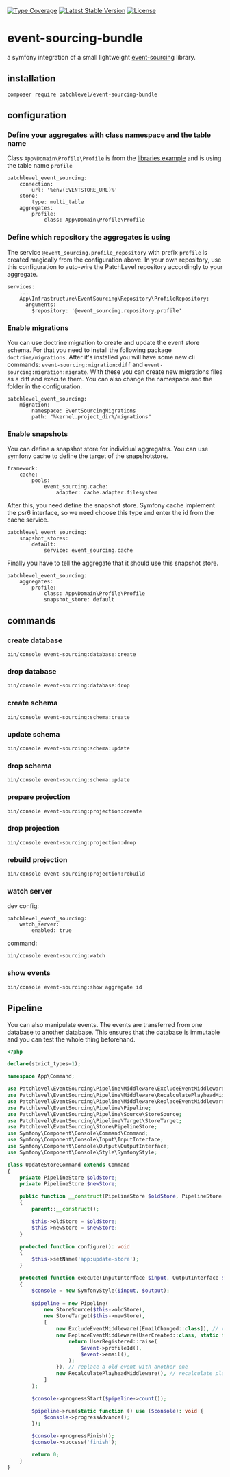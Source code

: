 [![Type Coverage](https://shepherd.dev/github/patchlevel/event-sourcing-bundle/coverage.svg)](https://shepherd.dev/github/patchlevel/event-sourcing-bundle)
[![Latest Stable Version](https://poser.pugx.org/patchlevel/event-sourcing-bundle/v)](//packagist.org/packages/patchlevel/event-sourcing-bundle)
[![License](https://poser.pugx.org/patchlevel/event-sourcing-bundle/license)](//packagist.org/packages/patchlevel/event-sourcing-bundle)

# event-sourcing-bundle

a symfony integration of a small lightweight [event-sourcing](https://github.com/patchlevel/event-sourcing) library.

## installation

```
composer require patchlevel/event-sourcing-bundle
```

## configuration

### Define your aggregates with class namespace and the table name

Class `App\Domain\Profile\Profile` is from the [libraries example](https://github.com/patchlevel/event-sourcing#define-aggregates) and is using the table name `profile` 

```
patchlevel_event_sourcing:
    connection:
        url: '%env(EVENTSTORE_URL)%'
    store:
        type: multi_table
    aggregates:
        profile:
            class: App\Domain\Profile\Profile
```

### Define which repository the aggregates is using

The service `@event_sourcing.profile_repository` with prefix `profile` is created magically from the configuration above. 
In your own repository, use this configuration to auto-wire the PatchLevel repository accordingly to your aggregate. 

```
services:
    ...
    App\Infrastructure\EventSourcing\Repository\ProfileRepository:
      arguments:
        $repository: '@event_sourcing.repository.profile'
```

### Enable migrations

You can use doctrine migration to create and update the event store schema. For that you need to install the following package `doctrine/migrations`.
After it's installed you will have some new cli commands: `event-sourcing:migration:diff` and `event-sourcing:migration:migrate`. With these you can create new migrations files as a diff and execute them.
You can also change the namespace and the folder in the configuration.

```
patchlevel_event_sourcing:
    migration:
        namespace: EventSourcingMigrations
        path: "%kernel.project_dir%/migrations"
```

### Enable snapshots

You can define a snapshot store for individual aggregates. You can use symfony cache to define the target of the snapshotstore.

```
framework:
    cache:
        pools:
            event_sourcing.cache:
                adapter: cache.adapter.filesystem
```

After this, you need define the snapshot store. Symfony cache implement the psr6 interface, so we need choose this type
and enter the id from the cache service.

```
patchlevel_event_sourcing:
    snapshot_stores:
        default:
            service: event_sourcing.cache
```

Finally you have to tell the aggregate that it should use this snapshot store.

```
patchlevel_event_sourcing:
    aggregates:
        profile:
            class: App\Domain\Profile\Profile
            snapshot_store: default
```

## commands

### create database

```
bin/console event-sourcing:database:create
```

### drop database

```
bin/console event-sourcing:database:drop
```

### create schema

```
bin/console event-sourcing:schema:create
```

### update schema

```
bin/console event-sourcing:schema:update
```

### drop schema

```
bin/console event-sourcing:schema:update
```

### prepare projection

```
bin/console event-sourcing:projection:create
```

### drop projection

```
bin/console event-sourcing:projection:drop
```

### rebuild projection

```
bin/console event-sourcing:projection:rebuild
```

### watch server

dev config:

```
patchlevel_event_sourcing:
    watch_server:
        enabled: true
```

command:

```
bin/console event-sourcing:watch
```

### show events

```
bin/console event-sourcing:show aggregate id
```

## Pipeline

You can also manipulate events. The events are transferred from one database to another database. 
This ensures that the database is immutable and you can test the whole thing beforehand.

```php
<?php

declare(strict_types=1);

namespace App\Command;

use Patchlevel\EventSourcing\Pipeline\Middleware\ExcludeEventMiddleware;
use Patchlevel\EventSourcing\Pipeline\Middleware\RecalculatePlayheadMiddleware;
use Patchlevel\EventSourcing\Pipeline\Middleware\ReplaceEventMiddleware;
use Patchlevel\EventSourcing\Pipeline\Pipeline;
use Patchlevel\EventSourcing\Pipeline\Source\StoreSource;
use Patchlevel\EventSourcing\Pipeline\Target\StoreTarget;
use Patchlevel\EventSourcing\Store\PipelineStore;
use Symfony\Component\Console\Command\Command;
use Symfony\Component\Console\Input\InputInterface;
use Symfony\Component\Console\Output\OutputInterface;
use Symfony\Component\Console\Style\SymfonyStyle;

class UpdateStoreCommand extends Command
{
    private PipelineStore $oldStore;
    private PipelineStore $newStore;

    public function __construct(PipelineStore $oldStore, PipelineStore $newStore)
    {
        parent::__construct();

        $this->oldStore = $oldStore;
        $this->newStore = $newStore;
    }

    protected function configure(): void
    {
        $this->setName('app:update-store');
    }

    protected function execute(InputInterface $input, OutputInterface $output): int
    {
        $console = new SymfonyStyle($input, $output);
    
        $pipeline = new Pipeline(
            new StoreSource($this->oldStore),
            new StoreTarget($this->newStore),
            [
                new ExcludeEventMiddleware([EmailChanged::class]), // remove a event type
                new ReplaceEventMiddleware(UserCreated::class, static function (UserCreated $event) {
                    return UserRegistered::raise(
                        $event->profileId(),
                        $event->email(),
                    );
                }), // replace a old event with another one
                new RecalculatePlayheadMiddleware(), // recalculate playhead (because we remove an event type)
            ]
        );

        $console->progressStart($pipeline->count());

        $pipeline->run(static function () use ($console): void {
            $console->progressAdvance();
        });

        $console->progressFinish();
        $console->success('finish');

        return 0;
    }
}
```
